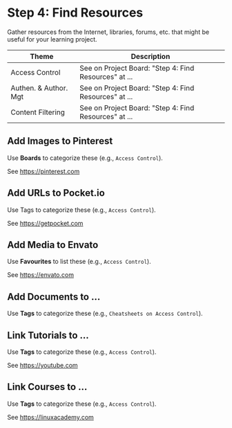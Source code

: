 # Step 4: Find Resources

Gather resources from the Internet, libraries, forums, etc. that might be useful for your learning project.

| Theme | Description |
| -- | -- |
| Access Control | See on Project Board: "Step 4: Find Resources" at ... |
| Authen. & Author. Mgt | See on Project Board: "Step 4: Find Resources" at ... |
| Content Filtering | See on Project Board: "Step 4: Find Resources" at ... |

## Add Images to Pinterest

Use **Boards** to categorize these (e.g., ```Access Control```).

See https://pinterest.com

## Add URLs to Pocket.io

Use Tags to categorize these (e.g., ```Access Control```).

See https://getpocket.com

## Add Media to Envato

Use **Favourites** to list these (e.g., ```Access Control```).

See https://envato.com

## Add Documents to ...

Use **Tags** to categorize these (e.g., ```Cheatsheets on Access Control```).

## Link Tutorials to ...

Use **Tags** to categorize these (e.g., ```Access Control```).

See https://youtube.com

## Link Courses to ...

Use **Tags** to categorize these (e.g., ```Access Control```).

See https://linuxacademy.com
